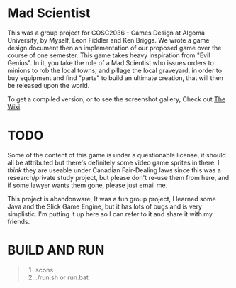 # Mad Scientist
This was a group project for COSC2036 - Games Design at Algoma University,
by Myself, Leon Fiddler and Ken Briggs. We wrote a game design document then an implementation
of our proposed game over the course of one semester. This game takes heavy
inspiration from "Evil Genius". In it, you take the role of a Mad Scientist who issues orders to minions to rob the local towns, and pillage the local graveyard, in order to buy equipment and find "parts" to build an ultimate creation, that will then be released upon the world.

To get a compiled version, or to see the screenshot gallery, Check out [The Wiki](https://github.com/grevian/Mad-Scientist/wiki)

# TODO

Some of the content of this game is under a questionable license, it should all
be attributed but there's definitely some video game sprites in there. 
I *think* they are useable under Canadian Fair-Dealing laws since this 
was a research/private study project, but please don't re-use them from here, 
and if some lawyer wants them gone, please just email me.

This project is abandonware, It was a fun group project, I learned some Java
and the Slick Game Engine, but it has lots of bugs and is very simplistic. I'm
putting it up here so I can refer to it and share it with my friends.

# BUILD AND RUN

> 1. scons
> 2. ./run.sh or run.bat
